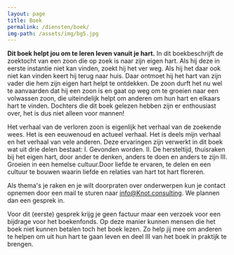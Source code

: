 ```yaml
---
layout: page
title: Boek
permalink: /diensten/boek/
img-path: /assets/img/bg5.jpg
---
```


**Dit boek helpt jou om te leren leven vanuit je hart.**
In dit boekbeschrijft de zoektocht van een zoon die op zoek is naar zijn eigen hart. Als hij deze in eerste instantie niet kan vinden, zoekt hij het ver weg. Als hij het daar ook niet kan vinden keert hij terug naar huis. Daar ontmoet hij het hart van zijn vader die hem zijn eigen hart helpt te ontdekken. De zoon durft het nu wel te aanvaarden dat hij een zoon is en gaat op weg om te groeien naar een volwassen zoon, die uiteindelijk helpt om anderen om hun hart en elkaars hart te vinden. Dochters die dit boek gelezen hebben zijn er enthousiast over, het is dus niet alleen voor mannen!

Het verhaal van de verloren zoon is eigenlijk het verhaal van de zoekende wees. Het is een eeuwenoud en actueel verhaal. Het is deels mijn verhaal en het verhaal van vele anderen. Deze ervaringen zijn verwerkt in dit boek wat uit drie delen bestaat:
I. Gevonden worden.
II. De hersteltijd, thuisraken bij het eigen hart, door ander te denken, anders te doen en anders te zijn
III. Groeien in een hemelse cultuur.Door liefde te ervaren, te delen en een cultuur te bouwen waarin liefde en relaties van hart tot hart floreren.

Als thema's je raken en je wilt doorpraten over onderwerpen kun je contact opnemen door een mail te sturen naar info@Knot.consulting. We plannen dan een gesprek in.

Voor dit (eerste) gesprek krijg je geen factuur maar een verzoek voor een bijdrage voor het boekenfonds. Op deze manier kunnen mensen die het boek niet kunnen betalen toch het boek lezen. Zo help jij mee om anderen te helpen om uit hun hart te gaan leven en deel III van het boek in praktijk te brengen. 






